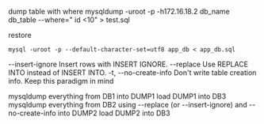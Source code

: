 




dump table with where
	mysqldump -uroot -p -h172.16.18.2 db_name db_table --where=" id <10" > test.sql  
	



restore

    mysql -uroot -p --default-character-set=utf8 app_db < app_db.sql
	

	
	
--insert-ignore     Insert rows with INSERT IGNORE.
  --replace           Use REPLACE INTO instead of INSERT INTO.
  -t, --no-create-info
                      Don't write table creation info.
Keep this paradigm in mind

mysqldump everything from DB1 into DUMP1
load DUMP1 into DB3
mysqldump everything from DB2 using --replace (or --insert-ignore) and --no-create-info into DUMP2
load DUMP2 into DB3
